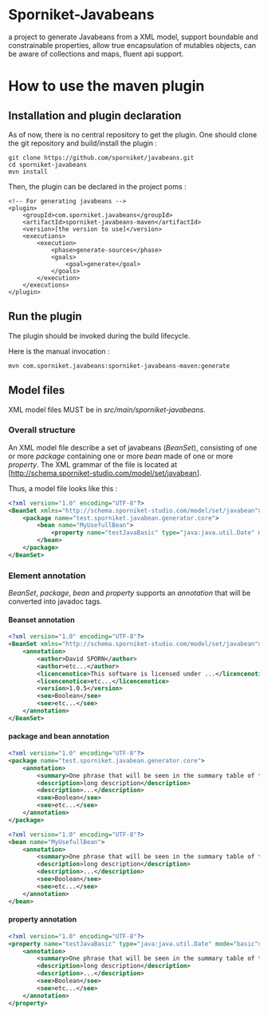 # Sporniket-Javabeans
a project to generate Javabeans from a XML model, support boundable and constrainable properties, allow true encapsulation of mutables objects, can be aware of collections and maps, fluent api support.

# How to use the maven plugin

## Installation and plugin declaration

As of now, there is no central repository to get the plugin. One should clone the git repository and build/install the plugin :

```
git clone https://github.com/sporniket/javabeans.git
cd sporniket-javabeans
mvn install
```

Then, the plugin can be declared in the project poms :

```maven
<!-- For generating javabeans -->
<plugin>
	<groupId>com.sporniket.javabeans</groupId>
	<artifactId>sporniket-javabeans-maven</artifactId>
	<version>[the version to use]</version>
	<executions>
		<execution>
			<phase>generate-sources</phase>
			<goals>
				<goal>generate</goal>
			</goals>
		</execution>
	</executions>
</plugin>
```

## Run the plugin

The plugin should be invoked during the build lifecycle.

Here is the manual invocation :

```
mvn com.sporniket.javabeans:sporniket-javabeans-maven:generate
```

## Model files

XML model files MUST be in *src/main/sporniket-javabeans*.

### Overall structure

An XML model file describe a set of javabeans (*BeanSet*), consisting of one or more *package* containing one or more *bean* made of one or more *property*. The XML grammar of the file is located at [http://schema.sporniket-studio.com/model/set/javabean].

Thus, a model file looks like this :

```xml
<?xml version="1.0" encoding="UTF-8"?>
<BeanSet xmlns="http://schema.sporniket-studio.com/model/set/javabean">
	<package name="test.sporniket.javabean.generator.core">
		<bean name="MyUsefullBean">
			<property name="testJavaBasic" type="java:java.util.Date" mode="basic" />
		</bean>
	</package>
</BeanSet>
```

### Element annotation

*BeanSet*, *package*, *bean* and *property* supports an *annotation* that will be converted into javadoc tags.

#### Beanset annotation

```xml
<?xml version="1.0" encoding="UTF-8"?>
<BeanSet xmlns="http://schema.sporniket-studio.com/model/set/javabean">
	<annotation>
		<author>David SPORN</author>
		<author>etc...</author>
		<licencenotice>This software is licensed under ...</licencenotice>
		<licencenotice>etc...</licencenotice>
		<version>1.0.5</version>
		<see>Boolean</see>
		<see>etc...</see>
	</annotation>
</BeanSet>
```


#### package and bean annotation

```xml
<?xml version="1.0" encoding="UTF-8"?>
<package name="test.sporniket.javabean.generator.core">
	<annotation>
		<summary>One phrase that will be seen in the summary table of the javadoc.</summary>
		<description>long description</description>
		<description>...</description>
		<see>Boolean</see>
		<see>etc...</see>
	</annotation>
</package>
```

```xml
<?xml version="1.0" encoding="UTF-8"?>
<bean name="MyUsefullBean">
	<annotation>
		<summary>One phrase that will be seen in the summary table of the javadoc.</summary>
		<description>long description</description>
		<description>...</description>
		<see>Boolean</see>
		<see>etc...</see>
	</annotation>
</bean>
```

#### property annotation


```xml
<?xml version="1.0" encoding="UTF-8"?>
<property name="testJavaBasic" type="java:java.util.Date" mode="basic">
	<annotation>
		<summary>One phrase that will be seen in the summary table of the javadoc.</summary>
		<description>long description</description>
		<description>...</description>
		<see>Boolean</see>
		<see>etc...</see>
	</annotation>
</property>
```



